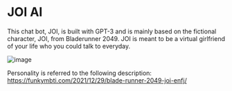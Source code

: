 # JOI AI
This chat bot, JOI, is built with GPT-3 and is mainly based on the fictional character, JOI, from Bladerunner 2049. JOI is meant to be a virtual girlfriend of your life who you could talk to everyday.

![image](https://user-images.githubusercontent.com/82024418/207245359-3e834bd4-d2cd-48fb-a17f-de4bab0c967e.png)


Personality is referred to the following description: https://funkymbti.com/2021/12/29/blade-runner-2049-joi-enfj/
